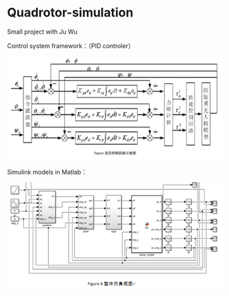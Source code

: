 # Quadrotor-simulation
Small project with Ju Wu 

Control system framework：（PID controler）

![models](/models.png)



Simulink models in Matlab：

![simulation](/simulation.png)

